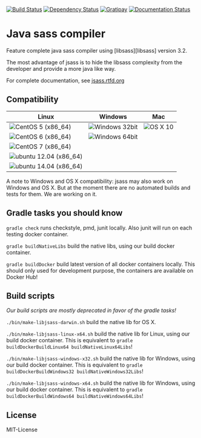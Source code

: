 [![Build Status](https://img.shields.io/travis/bit3/jsass/master.svg?style=flat-square)](https://travis-ci.org/bit3/jsass)
[![Dependency Status](https://www.versioneye.com/user/projects/55171ff6747ccb3c8e000004/badge.svg?style=flat-square)](https://www.versioneye.com/user/projects/55171ff6747ccb3c8e000004)
[![Gratipay](https://img.shields.io/gratipay/bit3.svg?style=flat-square)](https://gratipay.com/bit3/)
[![Documentation Status](https://readthedocs.org/projects/jsass/badge/?version=latest)](https://readthedocs.org/projects/jsass/?badge=latest)

Java sass compiler
==================

Feature complete java sass compiler using [libsass][libsass] version 3.2.

The most advantage of jsass is to hide the libsass complexity from the developer and provide a more java like way.

For complete documentation, see [jsass.rtfd.org](http://jsass.rtfd.org/)

Compatibility
-------------

| Linux                                 | Windows                     | Mac               |
| ------------------------------------- | --------------------------- | ----------------- |
| ![CentOS 5 (x86_64)][centos5]         | ![Windows 32bit][windows32] | ![OS X 10][osx10] | 
| ![CentOS 6 (x86_64)][centos6]         | ![Windows 64bit][windows64] |                   |
| ![CentOS 7 (x86_64)][centos7]         |                             |                   |
| ![ubuntu 12.04 (x86_64)][ubuntu12.04] |                             |                   |
| ![ubuntu 14.04 (x86_64)][ubuntu14.04] |                             |                   |

A note to Windows and OS X compatibility: jsass may also work on Windows and OS X.
But at the moment there are no automated builds and tests for them. We are working on it.

[centos5]: https://img.shields.io/badge/CentOS-5%20%28x86_64%29-green.svg
[centos6]: https://img.shields.io/badge/CentOS-6%20%28x86_64%29-green.svg
[centos7]: https://img.shields.io/badge/CentOS-7%20%28x86_64%29-green.svg
[ubuntu12.04]: https://img.shields.io/badge/ubuntu-12.04%20%28x86_64%29-green.svg
[ubuntu14.04]: https://img.shields.io/badge/ubuntu-14.04%20%28x86_64%29-green.svg

[windows32]: https://img.shields.io/badge/Windows-32bit-green.svg
[windows64]: https://img.shields.io/badge/Windows-64bit-green.svg

[osx10]: https://img.shields.io/badge/OS%20X-10-yellow.svg

Gradle tasks you should know
----------------------------

`gradle check` runs checkstyle, pmd, junit locally. Also junit will run on each testing docker container.

`gradle buildNativeLibs` build the native libs, using our build docker container.

`gradle buildDocker` build latest version of all docker containers locally. This should only used for development purpose, the containers are available on Docker Hub!
 
Build scripts
-------------

*Our build scripts are mostly deprecated in favor of the gradle tasks!*

`./bin/make-libjsass-darwin.sh` build the native lib for OS X.
 
`./bin/make-libjsass-linux-x64.sh` build the native lib for Linux, using our build docker container. This is equivalent to `gradle buildDockerBuildLinux64 buildNativeLinux64Libs`!
 
`./bin/make-libjsass-windows-x32.sh` build the native lib for Windows, using our build docker container. This is equivalent to `gradle buildDockerBuildWindows32 buildNativeWindows32Libs`!
 
`./bin/make-libjsass-windows-x64.sh` build the native lib for Windows, using our build docker container. This is equivalent to `gradle buildDockerBuildWindows64 buildNativeWindows64Libs`!
 
License
-------

MIT-License
